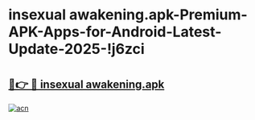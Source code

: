 # insexual awakening.apk-Premium-APK-Apps-for-Android-Latest-Update-2025-!j6zci

# <h2><a href="https://googleone.com">🔗👉 🔴 insexual awakening.apk</a></h2>

[![acn](https://github.com/user-attachments/assets/0f9c940e-d8b0-45ae-aac7-cd30a18b3e1c)](https://googleone.com)

